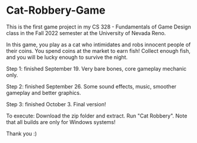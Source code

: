# Cat-Robbery-Game
This is the first game project in my CS 328 - Fundamentals of Game Design class in the Fall 2022 semester at the University of Nevada Reno.

In this game, you play as a cat who intimidates and robs innocent people of their coins. You spend coins at the market to earn fish! Collect enough fish, and you will be lucky enough to survive the night.

Step 1: finished September 19. Very bare bones, core gameplay mechanic only.

Step 2: finished September 26. Some sound effects, music, smoother gameplay and better graphics.

Step 3: finished October 3. Final version!

To execute:
Download the zip folder and extract. Run "Cat Robbery". Note that all builds are only for Windows systems!

Thank you :)
